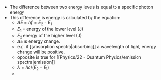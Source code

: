 - The difference between two energy levels is equal to a specific photon energy
- This difference is energy is calculated by the equation:
	- $\Delta E = hf = E_2-E_1$ 
	- $E_1$ = energy of the lower level (J)
	- $E_2$ energy of the higher level (J)
	- $\Delta E$ is energy change.
	- e.g. if [[absorption spectra|absorbing]] a wavelength of light, energy change will be positive.
	- opposite is true for [[Physics/22 - Quantum Physics/emission spectra|emission]]
	- $\lambda = hc/(E_2-E_1)$
	- 